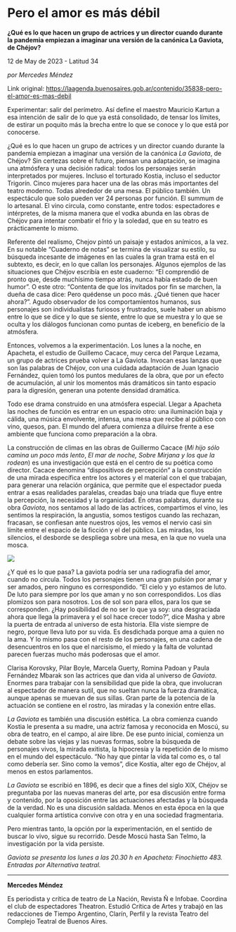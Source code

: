 # Pero el amor es más débil

**¿Qué es lo que hacen un grupo de actrices y un director cuando durante la pandemia empiezan a imaginar una versión de la canónica La Gaviota, de Chéjov?**

12 de May de 2023 - Latitud 34

_por Mercedes Méndez_

Link original: https://laagenda.buenosaires.gob.ar/contenido/35838-pero-el-amor-es-mas-debil



Experimentar: salir del perímetro. Así define el maestro Mauricio Kartun a esa intención de salir de lo que ya está consolidado, de tensar los límites, de estirar un poquito más la brecha entre lo que se conoce y lo que está por conocerse.




¿Qué es lo que hacen un grupo de actrices y un director cuando durante la pandemia empiezan a imaginar una versión de la canónica *La Gaviota*, de Chéjov? Sin certezas sobre el futuro, piensan una adaptación, se imagina una atmósfera y una decisión radical: todos los personajes serán interpretados por mujeres. Incluso el torturado Kostia, incluso el seductor Trigorín. Cinco mujeres para hacer una de las obras más importantes del teatro moderno. Todas alrededor de una mesa. El público también. Un espectáculo que solo pueden ver 24 personas por función. El summum de lo artesanal. El vino circula, como constante, entre todos: espectadores e intérpretes, de la misma manera que el vodka abunda en las obras de Chéjov para intentar combatir el frío y la soledad, que en su teatro es prácticamente lo mismo.




Referente del realismo, Chejov pintó un paisaje y estados anímicos, a la vez. En su notable “Cuaderno de notas” se termina de visualizar su estilo, su búsqueda incesante de imágenes en las cuales la gran trama está en el subtexto, es decir, en lo que callan los personajes. Algunos ejemplos de las situaciones que Chéjov escribía en este cuaderno: “El comprendió de pronto que, desde muchísimo tiempo atrás, nunca había estado de buen humor”. O este otro: “Contenta de que los invitados por fin se marchen, la dueña de casa dice: Pero quédense un poco más. ¿Qué tienen que hacer ahora?”. Agudo observador de los comportamientos humanos, sus personajes son individualistas furiosos y frustrados, suele haber un abismo entre lo que se dice y lo que se siente, entre lo que se muestra y lo que se oculta y los diálogos funcionan como puntas de iceberg, en beneficio de la atmósfera.




Entonces, volvemos a la experimentación. Los lunes a la noche, en Apacheta, el estudio de Guillemo Cacace, muy cerca del Parque Lezama, un grupo de actrices prueba volver a La Gaviota. Invocan esas lanzas que son las palabras de Chéjov, con una cuidada adaptación de Juan Ignacio Fernández, quien tomó los puntos medulares de la obra, que por un efecto de acumulación, al unir los momentos más dramáticos sin tanto espacio para la digresión, generan una potente densidad dramática.




Todo ese drama construido en una atmósfera especial. Llegar a Apacheta las noches de función es entrar en un espacio otro: una iluminación baja y cálida, una música envolvente, intensa, una mesa que recibe al público con vino, quesos, pan. El mundo del afuera comienza a diluirse frente a ese ambiente que funciona como preparación a la obra.




La construcción de climas en las obras de Guillermo Cacace (*Mi hijo sólo camina un poco más lento*, *El mar de noche,* *Sobre Mirjana y los que la rodean*) es una investigación que está en el centro de su poética como director. Cacace denomina “dispositivos de percepción” a la construcción de una mirada específica entre los actores y el material con el que trabajan, para generar una relación orgánica, que permite que el espectador pueda entrar a esas realidades paralelas, creadas bajo una triada que fluye entre la percepción, la necesidad y la organicidad. En otras palabras, durante su obra *Gaviota,* nos sentamos al lado de las actrices, compartimos el vino, les sentimos la respiración, la angustia, somos testigos cuando las rechazan, fracasan, se confiesan ante nuestros ojos, les vemos el nervio casi sin límite entre el espacio de la ficción y el del público. Las miradas, los silencios, el desborde se despliega sobre una mesa, en la que no vuela una mosca.




![](https://cdn.feater.me/files/images/1210972/3c9211ea-c568-46de-bf19-afacecafe70f.jpg)




¿Y qué es lo que pasa? La gaviota podría ser una radiografía del amor, cuando no circula. Todos los personajes tienen una gran pulsión por amar y ser amados, pero ninguno es correspondido. “El cielo y yo estamos de luto. De luto para siempre por los que aman y no son correspondidos. Los días plomizos son para nosotros. Los de sol son para ellos, para los que se corresponden. ¿Hay posibilidad de no ser lo que ya soy: una desgraciada ahora que llega la primavera y el sol hace crecer todo?”, dice Masha y abre la puerta de entrada al universo de esta historia. Ella viste siempre de negro, porque lleva luto por su vida. Es desdichada porque ama a quien no la ama. Y lo mismo pasa con el resto de los personajes, en una cadena de desencuentros en los que el narcisismo, el miedo y la falta de voluntad parecen fuerzas mucho más poderosas que el amor.




Clarisa Korovsky, Pilar Boyle, Marcela Guerty, Romina Padoan y Paula Fernández Mbarak son las actrices que dan vida al universo de *Gaviota*. Enormes para trabajar con la sensibilidad que pide la obra, que involucran al espectador de manera sutil, que no sueltan nunca la fuerza dramática, aunque apenas se muevan de sus sillas. Gran parte de la potencia de la actuación se contiene en el rostro, las miradas y la conexión entre ellas.




*La Gaviota* es también una discusión estética. La obra comienza cuando Kostia le presenta a su madre, una actriz famosa y reconocida en Moscú, su obra de teatro, en el campo, al aire libre. De ese punto inicial, comienza un debate sobre las viejas y las nuevas formas, sobre la búsqueda de personajes vivos, la mirada exitista, la hipocresía y la repetición de lo mismo en el mundo del espectáculo. “No hay que pintar la vida tal como es, o tal como debería ser. Sino como la vemos”, dice Kostia, alter ego de Chéjov, al menos en estos parlamentos.




*La Gaviota* se escribió en 1896, es decir que a fines del siglo XIX, Chéjov se preguntaba por las nuevas maneras del arte, por esa discusión entre forma y contenido, por la oposición entre las actuaciones afectadas y la búsqueda de la verdad. No es una discusión saldada. Menos en esta época en la que cualquier forma artística convive con otra y en una sociedad fragmentaria.




Pero mientras tanto, la opción por la experimentación, en el sentido de buscar lo vivo, sigue su recorrido. Desde Moscú hasta San Telmo, la investigación por la vida persiste.




*Gaviota se presenta los lunes a las 20.30 h en Apacheta: Finochietto 483. Entradas por Alternativa teatral.*




---




**Mercedes Méndez**




Es periodista y crítica de teatro de La Nación, Revista Ñ e Infobae. Coordina el club de espectadores Theatron. Estudió Crítica de Artes y trabajó en las redacciones de Tiempo Argentino, Clarín, Perfil y la revista Teatro del Complejo Teatral de Buenos Aires.



